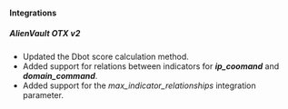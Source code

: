 #### Integrations
##### AlienVault OTX v2
- Updated the Dbot score calculation method.
- Added support for relations between indicators for ***ip_coomand*** and ***domain_command***.
- Added support for the *max_indicator_relationships* integration parameter.
